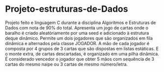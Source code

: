 # Projeto-estruturas-de-Dados
Projeto feito e linguagem C durante a disciplina Algoritmos e Estruturas de Dados com nota de 90% do total.
Apresenta um jogo de cartas onde o baralho é criado aleatóriamente por uma seed e adicionado à estrutura deque dinâmico. 
Permite um dois jogadores que são organizados em fila dinâmica e alternados pela classe JOGADOR.
A mão de cada jogador é composta por 4 grupos de 3 cartas que são dispostas em listas estáticas.
E o monte extra, de cartas descartadas, é organizado em uma pilha dinâmica.
É considerado vencedor o jogador que obter 5 mãos com sequência de 3 cartas do mesmo naipe ou 3  cartas de mesmo número/letra.
